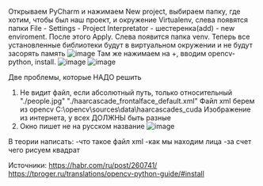 Открываем PyCharm и нажимаем New project, выбираем папку, где хотим, чтобы был наш проект, и окружение Virtualenv, слева появятся папки
File - Settings - Project Interpretator - шестеренка(add) - new enviroment. После этого Apply. Слева появится папка venv. Теперь все установленные библиотеки будут в виртуальном окружении и не будут засорять память
![image](https://user-images.githubusercontent.com/52165649/142145799-69c1b4a3-9da1-4bba-8d96-b9447d0a62d1.png)
Там же нажимаем на +, вводим opencv-python, install. 
![image](https://user-images.githubusercontent.com/52165649/142145878-44cbfe5b-2b32-4d01-9c6a-6599b6aa4ad6.png)
![image](https://user-images.githubusercontent.com/52165649/142145941-04758e7b-749d-4f9b-b944-13f44d794aff.png)

Две проблемы, которые НАДО решить
1. Не видит файл, если абсолютный путь, только относительный "./people.jpg" "./haarcascade_frontalface_default.xml"
Файл xml берем из opencv C:\opencv\sources\data\haarcascades_cuda
Изображение из интернета, у всех ДОЛЖНЫ быть разные
2. Окно пишет не на русском название
 ![image](https://user-images.githubusercontent.com/52165649/142146452-62dc850b-b15d-4a85-9d60-3cedaefaa85a.png)

В теории написать:
-что такое файл xml
-как мы находим лица
-за счет чего рисуем квадрат

Источники:
https://habr.com/ru/post/260741/
https://tproger.ru/translations/opencv-python-guide/#install
